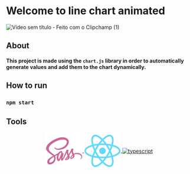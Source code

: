 # Welcome to line chart animated

  ![Vídeo sem título ‐ Feito com o Clipchamp (1)](https://user-images.githubusercontent.com/41484946/205466724-cd58e35e-bdd8-4fd9-bdd6-a2c479aec757.gif)
## About
#### This project is made using the `chart.js` library in order to automatically generate values and add them to the chart dynamically.
## How to run
  ### `npm start`

## Tools
 <p align="center">
  <a align="center" href="https://github.com/M4RC0N3">
    <img align="center" style="max-width:100%;" src= "https://raw.githubusercontent.com/devicons/devicon/master/icons/sass/sass-original.svg" width="100" height="100" alt ="SASS"></img>
    <img align="center" style="max-width:100%;" src= "https://raw.githubusercontent.com/devicons/devicon/master/icons/react/react-original.svg" width="100" height="100" alt ="React"></img>
<img align="center" style="max-width:100%;" src="https://cdn.jsdelivr.net/gh/devicons/devicon/icons/typescript/typescript-original.svg"  width="100" height="100" alt="typescript" />
  </a>
</p>



